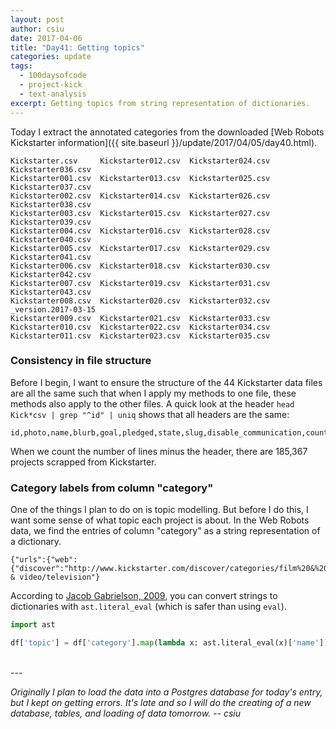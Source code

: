 ```yaml
---
layout: post
author: csiu
date: 2017-04-06
title: "Day41: Getting topics"
categories: update
tags:
  - 100daysofcode
  - project-kick
  - text-analysis
excerpt: Getting topics from string representation of dictionaries.
---
```


Today I extract the annotated categories from the downloaded [Web Robots Kickstarter information]({{ site.baseurl }}/update/2017/04/05/day40.html).

```
Kickstarter.csv     Kickstarter012.csv  Kickstarter024.csv  Kickstarter036.csv
Kickstarter001.csv  Kickstarter013.csv  Kickstarter025.csv  Kickstarter037.csv
Kickstarter002.csv  Kickstarter014.csv  Kickstarter026.csv  Kickstarter038.csv
Kickstarter003.csv  Kickstarter015.csv  Kickstarter027.csv  Kickstarter039.csv
Kickstarter004.csv  Kickstarter016.csv  Kickstarter028.csv  Kickstarter040.csv
Kickstarter005.csv  Kickstarter017.csv  Kickstarter029.csv  Kickstarter041.csv
Kickstarter006.csv  Kickstarter018.csv  Kickstarter030.csv  Kickstarter042.csv
Kickstarter007.csv  Kickstarter019.csv  Kickstarter031.csv  Kickstarter043.csv
Kickstarter008.csv  Kickstarter020.csv  Kickstarter032.csv  _version.2017-03-15
Kickstarter009.csv  Kickstarter021.csv  Kickstarter033.csv
Kickstarter010.csv  Kickstarter022.csv  Kickstarter034.csv
Kickstarter011.csv  Kickstarter023.csv  Kickstarter035.csv
```

### Consistency in file structure

Before I begin, I want to ensure the structure of the 44 Kickstarter data files are all the same such that when I apply my methods to one file, these methods also apply to the other files. A quick look at the header `head Kick*csv | grep "^id" | uniq` shows that all headers are the same:

    id,photo,name,blurb,goal,pledged,state,slug,disable_communication,country,currency,currency_symbol,currency_trailing_code,deadline,state_changed_at,created_at,launched_at,staff_pick,backers_count,static_usd_rate,usd_pledged,creator,location,category,profile,spotlight,urls,source_url,friends,is_starred,is_backing,permissions

When we count the number of lines minus the header, there are 185,367 projects scrapped from Kickstarter.

### Category labels from column "category"

One of the things I plan to do on [<i class="fa fa-github"></i>](https://github.com/csiu/kick) is topic modelling. But before I do this, I want some sense of what topic each project is about. In the Web Robots data, we find the entries of column "category" as a string representation of a dictionary.

    {"urls":{"web":{"discover":"http://www.kickstarter.com/discover/categories/film%20&%20video/television"}},"color":16734574,"parent_id":11,"name":"Television","id":303,"position":17,"slug":"film & video/television"}

 According to [Jacob Gabrielson, 2009](http://stackoverflow.com/questions/988228/convert-a-string-representation-of-a-dictionary-to-a-dictionary), you can convert strings to dictionaries with `ast.literal_eval` (which is safer than using `eval`).

```python
import ast

df['topic'] = df['category'].map(lambda x: ast.literal_eval(x)['name'])
```

<br>
---

*Originally I plan to load the data into a Postgres database for today's entry, but I kept on getting errors. It's late and so I will do the creating of a new database, tables, and loading of data tomorrow. \-\- csiu*
